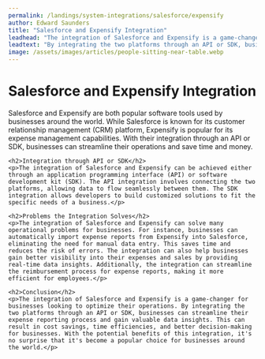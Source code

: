 ```yaml
---
permalink: /landings/system-integrations/salesforce/expensify
author: Edward Saunders
title: "Salesforce and Expensify Integration"
leadhead: "The integration of Salesforce and Expensify is a game-changer for businesses looking to optimize their operations"
leadtext: "By integrating the two platforms through an API or SDK, businesses can streamline their expense reporting process and gain valuable data insights. This can result in cost savings, time efficiencies, and better decision-making for businesses. With the potential benefits of this integration, it's no surprise that it's become a popular choice for businesses around the world."
image: /assets/images/articles/people-sitting-near-table.webp
---
```

<div class="arttext">	<h1>Salesforce and Expensify Integration</h1>
	<p>Salesforce and Expensify are both popular software tools used by businesses around the world. While Salesforce is known for its customer relationship management (CRM) platform, Expensify is popular for its expense management capabilities. With their integration through an API or SDK, businesses can streamline their operations and save time and money.</p>

	<h2>Integration through API or SDK</h2>
	<p>The integration of Salesforce and Expensify can be achieved either through an application programming interface (API) or software development kit (SDK). The API integration involves connecting the two platforms, allowing data to flow seamlessly between them. The SDK integration allows developers to build customized solutions to fit the specific needs of a business.</p>

	<h2>Problems the Integration Solves</h2>
	<p>The integration of Salesforce and Expensify can solve many operational problems for businesses. For instance, businesses can automatically import expense reports from Expensify into Salesforce, eliminating the need for manual data entry. This saves time and reduces the risk of errors. The integration can also help businesses gain better visibility into their expenses and sales by providing real-time data insights. Additionally, the integration can streamline the reimbursement process for expense reports, making it more efficient for employees.</p>

	<h2>Conclusion</h2>
	<p>The integration of Salesforce and Expensify is a game-changer for businesses looking to optimize their operations. By integrating the two platforms through an API or SDK, businesses can streamline their expense reporting process and gain valuable data insights. This can result in cost savings, time efficiencies, and better decision-making for businesses. With the potential benefits of this integration, it's no surprise that it's become a popular choice for businesses around the world.</p>
</div>